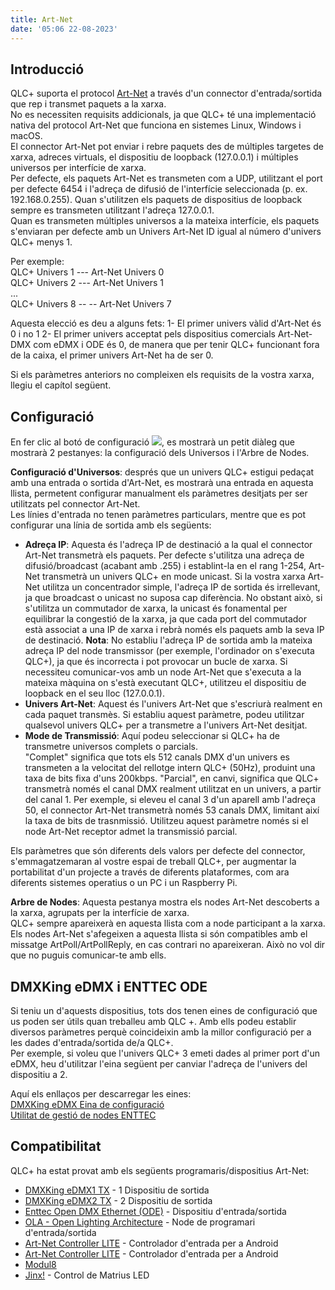 ```yaml
---
title: Art-Net
date: '05:06 22-08-2023'
---
```


Introducció
------------

QLC+ suporta el protocol [Art-Net](https://ca.wikipedia.org/wiki/Art-Net) a través d'un connector d'entrada/sortida que rep i transmet paquets a la xarxa.  
No es necessiten requisits addicionals, ja que QLC+ té una implementació nativa del protocol Art-Net que funciona en sistemes Linux, Windows i macOS.  
El connector Art-Net pot enviar i rebre paquets des de múltiples targetes de xarxa, adreces virtuals, el dispositiu de loopback (127.0.0.1) i múltiples universos per interfície de xarxa.  
Per defecte, els paquets Art-Net es transmeten com a UDP, utilitzant el port per defecte 6454 i l'adreça de difusió de l'interfície  seleccionada (p. ex. 192.168.0.255). Quan s'utilitzen els paquets de dispositius de loopback sempre es transmeten utilitzant l'adreça 127.0.0.1.  
Quan es transmeten múltiples universos a la mateixa interfície, els paquets s'enviaran per defecte amb un Univers Art-Net ID igual al número d'univers QLC+ menys 1.

Per exemple:  
QLC+ Univers 1 --- Art-Net Univers 0  
QLC+ Univers 2 --- Art-Net Univers 1  
...  
QLC+ Univers 8 -- -- Art-Net Univers 7

Aquesta elecció es deu a alguns fets:<x1></x1>
1- El primer univers vàlid d'Art-Net és 0 i no 1<x2></x2>
2- El primer univers acceptat pels dispositius comercials Art-Net-DMX com eDMX i ODE és 0, de manera que per tenir QLC+ funcionant fora de la caixa, el primer univers Art-Net ha de ser 0.

Si els paràmetres anteriors no compleixen els requisits de la vostra xarxa, llegiu el capítol següent.

Configuració
-------------

En fer clic al botó de configuració ![](/basics/configure.png), es mostrarà un petit diàleg que mostrarà 2 pestanyes: la configuració dels Universos i l'Arbre de Nodes.

**Configuració d'Universos**: després que un univers QLC+ estigui pedaçat amb una entrada o sortida d'Art-Net, es mostrarà una entrada en aquesta llista, permetent configurar manualment els paràmetres desitjats per ser utilitzats pel connector Art-Net.  
Les línies d'entrada no tenen paràmetres particulars, mentre que es pot configurar una línia de sortida amb els següents:

* **Adreça IP**: Aquesta és l'adreça IP de destinació a la qual el connector Art-Net transmetrà els paquets. Per defecte s'utilitza una adreça de difusió/broadcast (acabant amb .255) i establint-la en el rang 1-254, Art-Net transmetrà un univers QLC+ en mode unicast. Si la vostra xarxa Art-Net utilitza un concentrador simple, l'adreça IP de sortida és irrellevant, ja que broadcast o unicast no suposa cap diferència. No obstant això, si s'utilitza un commutador de xarxa, la unicast és fonamental per equilibrar la congestió de la xarxa, ja que cada port del commutador està associat a una IP de xarxa i rebrà només els paquets amb la seva IP de destinació.<x2></x2>
**Nota**: No establiu l'adreça IP de sortida amb la mateixa adreça IP del node transmissor (per exemple, l'ordinador on s'executa QLC+), ja que és incorrecta i pot provocar un bucle de xarxa. Si necessiteu comunicar-vos amb un node Art-Net que s'executa a la mateixa màquina on s'està executant QLC+, utilitzeu el dispositiu de loopback en el seu lloc (127.0.0.1).
* **Univers Art-Net**: Aquest és l'univers Art-Net que s'escriurà realment en cada paquet transmès. Si establiu aquest paràmetre, podeu utilitzar qualsevol univers QLC+ per a transmetre a l'univers Art-Net desitjat.
* **Mode de Transmissió**: Aquí podeu seleccionar si QLC+ ha de transmetre universos complets o parcials.  
    "Complet" significa que tots els 512 canals DMX d'un univers es transmeten a la velocitat del rellotge intern QLC+ (50Hz), produint una taxa de bits fixa d'uns 200kbps.<x3></x3>
    "Parcial", en canvi, significa que QLC+ transmetrà només el canal DMX realment utilitzat en un univers, a partir del canal 1. Per exemple, si eleveu el canal 3 d'un aparell amb l'adreça 50, el connector Art-Net transmetrà només 53 canals DMX, limitant així la taxa de bits de trasnmissió. Utilitzeu aquest paràmetre només si el node Art-Net receptor admet la transmissió parcial.

Els paràmetres que són diferents dels valors per defecte del connector, s'emmagatzemaran al vostre espai de treball QLC+, per augmentar la portabilitat d'un projecte a través de diferents plataformes, com ara diferents sistemes operatius o un PC i un Raspberry Pi.

**Arbre de Nodes**: Aquesta pestanya mostra els nodes Art-Net descoberts a la xarxa, agrupats per la interfície de xarxa.  
QLC+ sempre apareixerà en aquesta llista com a node participant a la xarxa.  
Els nodes Art-Net s'afegeixen a aquesta llista si són compatibles amb el missatge ArtPoll/ArtPollReply, en cas contrari no apareixeran. Això no vol dir que no puguis comunicar-te amb ells.

DMXKing eDMX i ENTTEC ODE
---------------------------

Si teniu un d'aquests dispositius, tots dos tenen eines de configuració que us poden ser útils quan treballeu amb QLC +. Amb ells podeu establir diversos paràmetres perquè coincideixin amb la millor configuració per a les dades d'entrada/sortida de/a QLC+.  
Per exemple, si voleu que l'univers QLC+ 3 emeti dades al primer port d'un eDMX, heu d'utilitzar l'eina següent per canviar l'adreça de l'univers del dispositiu a 2.

Aquí els enllaços per descarregar les eines:  
[DMXKing eDMX Eina de configuració](https://dmxking.com/downloads/eDMX_Configuration.zip)  
[Utilitat de gestió de nodes ENTTEC](https://www.enttec.com/?main_menu=Products&pn=79001)

Compatibilitat
-------------

QLC+ ha estat provat amb els següents programaris/dispositius Art-Net:

* [DMXKing eDMX1 TX](https://dmxking.com/artnetsacn/edmx1-max) \- 1 Dispositiu de sortida
* [DMXKing eDMX2 TX](https://dmxking.com/artnetsacn/edmx2-max) \- 2 Dispositiu de sortida
* [Enttec Open DMX Ethernet (ODE)](https://www.enttec.com/index.php?main_menu=Products&pn=70305) \- Dispositiu d'entrada/sortida
* [OLA - Open Lighting Architecture](https://wiki.openlighting.org/index.php/Open_Lighting_Architecture) \- Node de programari d'entrada/sortida
* [Art-Net Controller LITE](https://sites.google.com/site/artnetcontroller/) \- Controlador d'entrada per a Android
* [Art-Net Controller LITE](https://play.google.com/store/apps/details?id=com.chfsoft.artnet_dmx_Lite&noprocess) \- Controlador d'entrada per a Android
* [Modul8](https://www.garagecube.com/modul8/)
* [Jinx!](https://live-leds.de/) \- Control de Matrius LED
